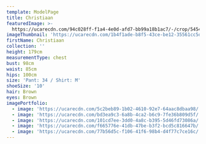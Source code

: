 ```yaml
---
template: ModelPage
title: Christiaan
featuredImage: >-
  https://ucarecdn.com/94c028ff-f1a4-4e0d-afd7-bb99a18b1ac7/-/crop/5454x3315/0,0/-/preview/
imageThumbnail: 'https://ucarecdn.com/1b4f1ade-b8f5-43ce-be12-35561cc5de0d/'
firstName: Christiaan
collection: ''
height: 179cm
measurementType: chest
bust: 98cm
waist: 85cm
hips: 100cm
size: 'Pant: 34 / Shirt: M'
shoeSize: '10'
hair: Brown
eyes: Brown
imagePortfolio:
  - image: 'https://ucarecdn.com/5c2beb89-1b02-4610-92e7-64aac8dbaa98/'
  - image: 'https://ucarecdn.com/bd3ea9c3-6a8b-4ca2-b6c9-7fe36b809d5f/'
  - image: 'https://ucarecdn.com/101cd7ee-3dd0-4a8c-b395-5d46fd73086a/'
  - image: 'https://ucarecdn.com/f665776e-41db-47be-b3f2-bcd5c816647b/'
  - image: 'https://ucarecdn.com/77b56d5c-f106-41f6-98b4-d4f77c7ce16c/'
---
```


